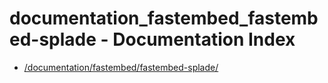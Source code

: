 # documentation_fastembed_fastembed-splade - Documentation Index

- [/documentation/fastembed/fastembed-splade/](./_documentation_fastembed_fastembed-splade_.md)
